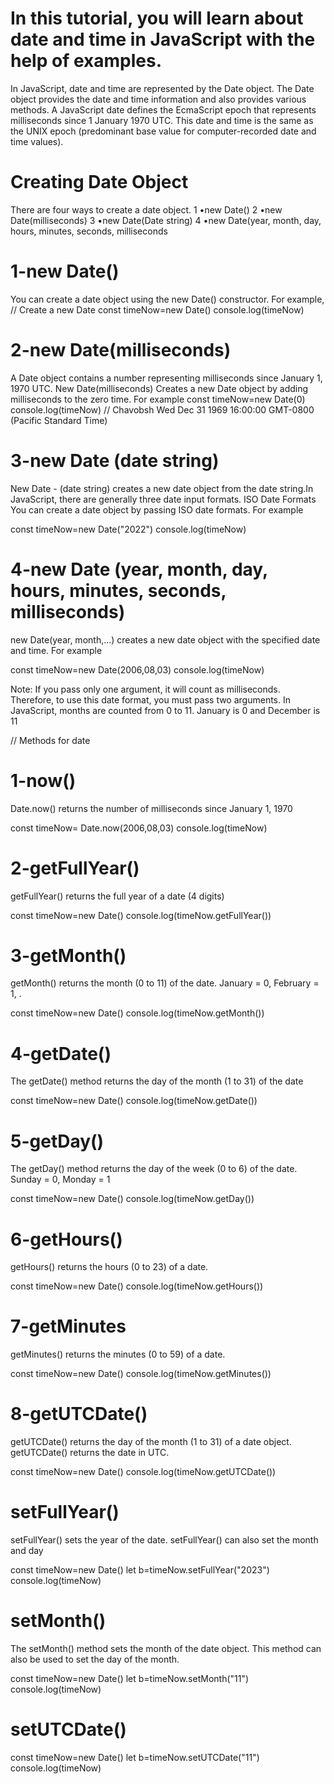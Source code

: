 # In this tutorial, you will learn about date and time in JavaScript with the help of examples.

In JavaScript, date and time are represented by the Date object. The Date object
provides the date and time information and also provides various methods.
A JavaScript date defines the EcmaScript epoch that represents milliseconds
since 1 January 1970 UTC. This date and time is the same as the UNIX epoch
(predominant base value for computer-recorded date and time values).

# Creating Date Object
 There are four ways to create a date object.
1 •new Date()
2 •new Date(milliseconds)
3 •new Date(Date string)
4 •new Date(year, month, day, hours, minutes, seconds, 
milliseconds

# 1-new Date()
You can create a date object using the new Date() constructor. For example,
// Create a new Date
const timeNow=new Date()
console.log(timeNow)

# 2-new Date(milliseconds)
A Date object contains a number representing milliseconds 
since January 1, 1970 UTC. New Date(milliseconds) Creates a 
new Date object by adding milliseconds to the zero time. For 
example
const timeNow=new Date(0)
console.log(timeNow)
// Chavobsh
Wed Dec 31 1969 16:00:00 GMT-0800 (Pacific Standard Time)

# 3-new Date (date string)
New Date - (date string) creates a new date object from the date string.In JavaScript, there 
are generally three date input formats. ISO Date Formats You can create a date object by 
passing ISO date formats. For example

const timeNow=new Date("2022")
console.log(timeNow)

# 4-new Date (year, month, day, hours, minutes, seconds, milliseconds)
new Date(year, month,...) creates a new date object with the specified date 
and time. For example

const timeNow=new Date(2006,08,03)
console.log(timeNow)

Note: If you pass only one argument, it will count as milliseconds. 
Therefore, to use this date format, you must pass two arguments. In 
JavaScript, months are counted from 0 to 11. January is 0 and 
December is 11


// Methods for date
# 1-now()
Date.now() returns the number of milliseconds since January 1, 1970

const timeNow= Date.now(2006,08,03)
console.log(timeNow)

# 2-getFullYear()
getFullYear() returns the full year of a date (4 digits)

const timeNow=new Date()
console.log(timeNow.getFullYear())

# 3-getMonth()
getMonth() returns the month (0 to 11) of the date. January = 0, February = 1, .

const timeNow=new Date()
console.log(timeNow.getMonth())

# 4-getDate()
The getDate() method returns the day of the month (1 to 31) of the date

const timeNow=new Date()
console.log(timeNow.getDate())

# 5-getDay()
The getDay() method returns the day of the week (0 to 6) of the date. Sunday = 0, Monday = 1

const timeNow=new Date()
console.log(timeNow.getDay())

# 6-getHours()
getHours() returns the hours (0 to 23) of a date.

const timeNow=new Date()
console.log(timeNow.getHours())


# 7-getMinutes
getMinutes() returns the minutes (0 to 59) of a date.

const timeNow=new Date()
console.log(timeNow.getMinutes())


# 8-getUTCDate()
getUTCDate() returns the day of the month (1 to 31) of a date object. 
getUTCDate() returns the date in UTC.

const timeNow=new Date()
console.log(timeNow.getUTCDate())


# setFullYear()
setFullYear() sets the year of the date.
setFullYear() can also set the month and day


const timeNow=new Date()
let b=timeNow.setFullYear("2023")
console.log(timeNow)


# setMonth()
The setMonth() method sets the month of the date object.
This method can also be used to set the day of the month.


const timeNow=new Date()
let b=timeNow.setMonth("11")
console.log(timeNow)

# setUTCDate()


const timeNow=new Date()
let b=timeNow.setUTCDate("11")
console.log(timeNow)